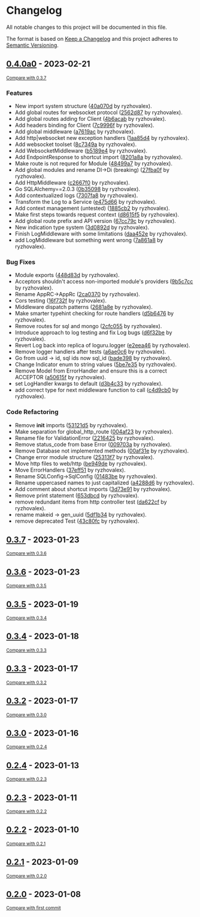 # Changelog

All notable changes to this project will be documented in this file.

The format is based on [Keep a Changelog](http://keepachangelog.com/en/1.0.0/)
and this project adheres to [Semantic Versioning](http://semver.org/spec/v2.0.0.html).

<!-- insertion marker -->
## [0.4.0a0](https://github.com/ryzhovalex/orwynn/releases/tag/0.4.0a0) - 2023-02-21

<small>[Compare with 0.3.7](https://github.com/ryzhovalex/orwynn/compare/0.3.7...0.4.0a0)</small>

### Features

- New import system structure ([40a070d](https://github.com/ryzhovalex/orwynn/commit/40a070db3cb7dda406965f0b83c42c85a4328dee) by ryzhovalex).
- Add global routes for websocket protocol ([2562d87](https://github.com/ryzhovalex/orwynn/commit/2562d87f8d021a703097d48a3bb9e155543dfce2) by ryzhovalex).
- Add global routes adding for Client ([4b6acab](https://github.com/ryzhovalex/orwynn/commit/4b6acab3bd41ef36eddab91a5be24c488c409865) by ryzhovalex).
- Add headers binding for Client ([7c9996f](https://github.com/ryzhovalex/orwynn/commit/7c9996f757e181f66b39d6dea4b2c3dae81ece6a) by ryzhovalex).
- Add global middleware ([a7619ac](https://github.com/ryzhovalex/orwynn/commit/a7619acc8904a7287c69932b24f5d3f33adf8427) by ryzhovalex).
- Add http|websocket new exception handlers ([1aa85d4](https://github.com/ryzhovalex/orwynn/commit/1aa85d40d05245889f156f507ac888a3764296c2) by ryzhovalex).
- Add websocket toolset ([8c7349a](https://github.com/ryzhovalex/orwynn/commit/8c7349adcd34abb3fa0e0114a539590c2e6fce0f) by ryzhovalex).
- Add WebsocketMiddleware ([b5189e4](https://github.com/ryzhovalex/orwynn/commit/b5189e406c4f500094b9a3a2e159bc463ef91195) by ryzhovalex).
- Add EndpointResponse to shortcut import ([8201a8a](https://github.com/ryzhovalex/orwynn/commit/8201a8af4fef99b0ce9eb0c35f829bb349ecb76b) by ryzhovalex).
- Make route is not requred for Module ([48499a7](https://github.com/ryzhovalex/orwynn/commit/48499a72b9344836a182816114868594dde5867a) by ryzhovalex).
- Add global modules and rename DI->Di (breaking) ([27fba0f](https://github.com/ryzhovalex/orwynn/commit/27fba0fe0d02572f57a70c3a6c243431848b07e7) by ryzhovalex).
- Add HttpMiddleware ([c2667f0](https://github.com/ryzhovalex/orwynn/commit/c2667f0190f50c96cd29923633d05e4d3ca389af) by ryzhovalex).
- Go SQLAlchemy==2.0.3 ([0b35098](https://github.com/ryzhovalex/orwynn/commit/0b3509831f09e0857cbad1c698eaf2397147ed3a) by ryzhovalex).
- Add contextualized logs ([7307fa8](https://github.com/ryzhovalex/orwynn/commit/7307fa84fd179dd3acc2485a7d5aca072d65f614) by ryzhovalex).
- Transform the Log to a Service ([e475d66](https://github.com/ryzhovalex/orwynn/commit/e475d664892ea0834f063d48a1498986cfb3bf79) by ryzhovalex).
- Add context management (untested) ([1885cb2](https://github.com/ryzhovalex/orwynn/commit/1885cb26ea8be690e46e6aa5001688124d86f04e) by ryzhovalex).
- Make first steps towards request context ([d8615f5](https://github.com/ryzhovalex/orwynn/commit/d8615f5dc55e8bcd6150daee82dcd3e8231cbb3a) by ryzhovalex).
- Add global route prefix and API version ([67cc79c](https://github.com/ryzhovalex/orwynn/commit/67cc79c8ad25b14e166fc776dd6314d55da8b57b) by ryzhovalex).
- New indication type system ([3d0892d](https://github.com/ryzhovalex/orwynn/commit/3d0892d274fae72593893296eb6d73972bde63d7) by ryzhovalex).
- Finish LogMiddleware with some limitations ([daa452e](https://github.com/ryzhovalex/orwynn/commit/daa452e4a78cbfd242b2f952b4af5079bed7d664) by ryzhovalex).
- add LogMiddleware but something went wrong ([7a861a8](https://github.com/ryzhovalex/orwynn/commit/7a861a8fa9d5e3d0396b0bd0ef5e6d66e8087b2a) by ryzhovalex).

### Bug Fixes

- Module exports ([448d83d](https://github.com/ryzhovalex/orwynn/commit/448d83da543201f1e9d2a9ac7a34820dbf41a324) by ryzhovalex).
- Acceptors shouldn't access non-imported module's providers ([9b5c7cc](https://github.com/ryzhovalex/orwynn/commit/9b5c7ccc4c96e88021fd03e87df3c5a0b1c5b650) by ryzhovalex).
- Rename AppRC->AppRc ([2ca0370](https://github.com/ryzhovalex/orwynn/commit/2ca0370bbd6e0ba8a8142397d97b6e5e241d5db9) by ryzhovalex).
- Cors testing ([16f732f](https://github.com/ryzhovalex/orwynn/commit/16f732fb185ba6cf93122b43b7e4ddcd782ff3a7) by ryzhovalex).
- Middleware dispatch patterns ([2681a8e](https://github.com/ryzhovalex/orwynn/commit/2681a8e17288184703cfd229b5018b3f622a45a1) by ryzhovalex).
- Make smarter typehint checking for route handlers ([d5b6476](https://github.com/ryzhovalex/orwynn/commit/d5b64769ced94f7d81ffd9c62fcbf06233dd629e) by ryzhovalex).
- Remove routes for sql and mongo ([2cfc055](https://github.com/ryzhovalex/orwynn/commit/2cfc055d69d4fed154c7a082221604a7fab97372) by ryzhovalex).
- Introduce approach to log testing and fix Log bugs ([d6f32be](https://github.com/ryzhovalex/orwynn/commit/d6f32be46142c7f5a335322b157564afcd155d9f) by ryzhovalex).
- Revert Log back into replica of loguru.logger ([e2eea46](https://github.com/ryzhovalex/orwynn/commit/e2eea467baed540847c674f2004acc32f3c4aab1) by ryzhovalex).
- Remove logger handlers after tests ([a6ae0c6](https://github.com/ryzhovalex/orwynn/commit/a6ae0c693ea454c3b98cf8b8d97b9b249f077722) by ryzhovalex).
- Go from uuid -> id, sql ids now sql_id ([bade398](https://github.com/ryzhovalex/orwynn/commit/bade398112c1ee79b60c245f690b229135e86349) by ryzhovalex).
- Change Indicator enum to string values ([5be7e35](https://github.com/ryzhovalex/orwynn/commit/5be7e35494b7d98a7c44ccb69517a0f848a2a7ae) by ryzhovalex).
- Remove Model from ErrorHandler and ensure this is a correct ACCEPTOR ([a50615f](https://github.com/ryzhovalex/orwynn/commit/a50615f0c16b2892ea9b72411f87c438592271ef) by ryzhovalex).
- set LogHandler kwargs to default ([d3b4c33](https://github.com/ryzhovalex/orwynn/commit/d3b4c33b6ff3584839536d6d4d851968b1354eb8) by ryzhovalex).
- add correct type for next middleware function to call ([c4d9cb0](https://github.com/ryzhovalex/orwynn/commit/c4d9cb0dff27366119bfc184ff08de05b2ee7dbc) by ryzhovalex).

### Code Refactoring

- Remove __init__ imports ([53121d5](https://github.com/ryzhovalex/orwynn/commit/53121d5270f0e27d1dcff5561cf0f2adfd78fc1e) by ryzhovalex).
- Make separation for global_http_route ([004af23](https://github.com/ryzhovalex/orwynn/commit/004af232b7705ed56e92129c74bc6d79d534070c) by ryzhovalex).
- Rename file for ValidationError ([2216425](https://github.com/ryzhovalex/orwynn/commit/2216425821b5243fdd19f7697dbb542c5d78c285) by ryzhovalex).
- Remove status_code from base Error ([009703a](https://github.com/ryzhovalex/orwynn/commit/009703ab77bf2345e6d590d5f13cd3a0f0a9f517) by ryzhovalex).
- Remove Database not implemented methods ([00af31e](https://github.com/ryzhovalex/orwynn/commit/00af31e70d5e66d59acb2081ad8283ac01ecad8b) by ryzhovalex).
- Change error module structure ([25313f7](https://github.com/ryzhovalex/orwynn/commit/25313f7771f025068a4c964b2cda8ff480c468be) by ryzhovalex).
- Move http files to web/http ([be949de](https://github.com/ryzhovalex/orwynn/commit/be949de166434f2baf2a5d6cc73adcc7f0524a54) by ryzhovalex).
- Move ErrorHandlers ([37eff51](https://github.com/ryzhovalex/orwynn/commit/37eff51f760c6ca05d46a874e5e5d247ea1c07c9) by ryzhovalex).
- Rename SQLConfig->SqlConfig ([01483be](https://github.com/ryzhovalex/orwynn/commit/01483be08f67f3e378f6bfcbbb227835b4872133) by ryzhovalex).
- Rename uppercased names to just capitalized ([a4288d6](https://github.com/ryzhovalex/orwynn/commit/a4288d6788851f58368a196399fff6d877072f01) by ryzhovalex).
- Add comment about shortcut imports ([3d73e91](https://github.com/ryzhovalex/orwynn/commit/3d73e91179d09ae857ab953caeb5a61db6db0a75) by ryzhovalex).
- Remove print statement ([653dbcd](https://github.com/ryzhovalex/orwynn/commit/653dbcdcf25f1b33658e29e26d77db31e4587955) by ryzhovalex).
- remove redundant items from http controller test ([da622cf](https://github.com/ryzhovalex/orwynn/commit/da622cf247a9c7230cb3575dc2afb538658bbcd2) by ryzhovalex).
- rename makeid -> gen_uuid ([5df1b34](https://github.com/ryzhovalex/orwynn/commit/5df1b34a3b38a91884dbafd0dde12178ed59ff43) by ryzhovalex).
- remove deprecated Test ([43c80fc](https://github.com/ryzhovalex/orwynn/commit/43c80fcad7e5cde316b0719e69eb3d5d086fe88b) by ryzhovalex).

## [0.3.7](https://github.com/ryzhovalex/orwynn/releases/tag/0.3.7) - 2023-01-23

<small>[Compare with 0.3.6](https://github.com/ryzhovalex/orwynn/compare/0.3.6...0.3.7)</small>

## [0.3.6](https://github.com/ryzhovalex/orwynn/releases/tag/0.3.6) - 2023-01-23

<small>[Compare with 0.3.5](https://github.com/ryzhovalex/orwynn/compare/0.3.5...0.3.6)</small>

## [0.3.5](https://github.com/ryzhovalex/orwynn/releases/tag/0.3.5) - 2023-01-19

<small>[Compare with 0.3.4](https://github.com/ryzhovalex/orwynn/compare/0.3.4...0.3.5)</small>

## [0.3.4](https://github.com/ryzhovalex/orwynn/releases/tag/0.3.4) - 2023-01-18

<small>[Compare with 0.3.3](https://github.com/ryzhovalex/orwynn/compare/0.3.3...0.3.4)</small>

## [0.3.3](https://github.com/ryzhovalex/orwynn/releases/tag/0.3.3) - 2023-01-17

<small>[Compare with 0.3.2](https://github.com/ryzhovalex/orwynn/compare/0.3.2...0.3.3)</small>

## [0.3.2](https://github.com/ryzhovalex/orwynn/releases/tag/0.3.2) - 2023-01-17

<small>[Compare with 0.3.0](https://github.com/ryzhovalex/orwynn/compare/0.3.0...0.3.2)</small>

## [0.3.0](https://github.com/ryzhovalex/orwynn/releases/tag/0.3.0) - 2023-01-16

<small>[Compare with 0.2.4](https://github.com/ryzhovalex/orwynn/compare/0.2.4...0.3.0)</small>

## [0.2.4](https://github.com/ryzhovalex/orwynn/releases/tag/0.2.4) - 2023-01-13

<small>[Compare with 0.2.3](https://github.com/ryzhovalex/orwynn/compare/0.2.3...0.2.4)</small>

## [0.2.3](https://github.com/ryzhovalex/orwynn/releases/tag/0.2.3) - 2023-01-11

<small>[Compare with 0.2.2](https://github.com/ryzhovalex/orwynn/compare/0.2.2...0.2.3)</small>

## [0.2.2](https://github.com/ryzhovalex/orwynn/releases/tag/0.2.2) - 2023-01-10

<small>[Compare with 0.2.1](https://github.com/ryzhovalex/orwynn/compare/0.2.1...0.2.2)</small>

## [0.2.1](https://github.com/ryzhovalex/orwynn/releases/tag/0.2.1) - 2023-01-09

<small>[Compare with 0.2.0](https://github.com/ryzhovalex/orwynn/compare/0.2.0...0.2.1)</small>

## [0.2.0](https://github.com/ryzhovalex/orwynn/releases/tag/0.2.0) - 2023-01-08

<small>[Compare with first commit](https://github.com/ryzhovalex/orwynn/compare/0a92d692347747bdc7f088c6c210f5276a06d901...0.2.0)</small>

